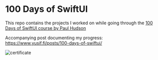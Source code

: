 # 100 Days of SwiftUI

This repo contains the projects I worked on while going through the [100 Days of SwiftUI course by Paul Hudson](https://www.hackingwithswift.com/100/swiftui)

Accompanying post documenting my progress: https://www.yusif.fi/posts/100-days-of-swiftui/

![certificate](https://github.com/user-attachments/assets/a3aa92e0-0b9b-4108-be2a-591bb788efba)
